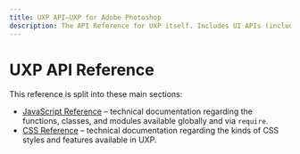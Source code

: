 ```yaml
---
title: UXP API—UXP for Adobe Photoshop
description: The API Reference for UXP itself. Includes UI APIs (including HTML and CSS), file and network I/O, and more.
---
```


# UXP API Reference

This reference is split into these main sections:

* [JavaScript Reference](./reference-js/) – technical documentation regarding the functions, classes, and modules available globally and via `require`.
* [CSS Reference](./reference-css/) – technical documentation regarding the kinds of CSS styles and features available in UXP.